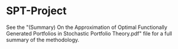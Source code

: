 # SPT-Project

See the "(Summary) On the Approximation of Optimal Functionally Generated Portfolios in Stochastic Portfolio Theory.pdf" file for a full summary of the methodology.
